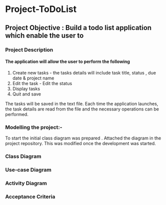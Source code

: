 # Project-ToDoList

## Project Objective : Build a todo list application​ which enable the user to

### Project Description

#### The application will allow the user to perform the following
1. Create new tasks - the tasks details will include task title, status , due date & project name
2. Edit the task - Edit the status
3. Display tasks
4. Quit and save

The tasks will be saved in the text file. Each time the application launches, the task details are read from the file
and the necessary operations can be performed.


### Modelling the project:-
To start the initial class diagram was prepared . Attached the diagram in the project repository. This was modified
once the development was started.

### Class Diagram



### Use-case Diagram


### Activity Diagram


### Acceptance Criteria








